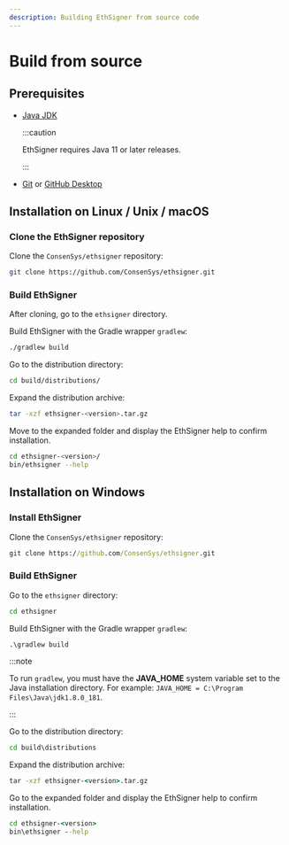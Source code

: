 ```yaml
---
description: Building EthSigner from source code
---
```


# Build from source

## Prerequisites

- [Java JDK](https://www.oracle.com/java/technologies/javase-downloads.html)

  :::caution

  EthSigner requires Java 11 or later releases.

  :::

- [Git](https://git-scm.com/downloads) or [GitHub Desktop](https://desktop.github.com/)

## Installation on Linux / Unix / macOS

### Clone the EthSigner repository

Clone the `ConsenSys/ethsigner` repository:

```bash
git clone https://github.com/ConsenSys/ethsigner.git
```

### Build EthSigner

After cloning, go to the `ethsigner` directory.

Build EthSigner with the Gradle wrapper `gradlew`:

```bash
./gradlew build
```

Go to the distribution directory:

```bash
cd build/distributions/
```

Expand the distribution archive:

```bash
tar -xzf ethsigner-<version>.tar.gz
```

Move to the expanded folder and display the EthSigner help to confirm installation.

```bash
cd ethsigner-<version>/
bin/ethsigner --help
```

## Installation on Windows

### Install EthSigner

Clone the `ConsenSys/ethsigner` repository:

```bat
git clone https://github.com/ConsenSys/ethsigner.git
```

### Build EthSigner

Go to the `ethsigner` directory:

```bat
cd ethsigner
```

Build EthSigner with the Gradle wrapper `gradlew`:

```bat
.\gradlew build
```

:::note

To run `gradlew`, you must have the **JAVA_HOME** system variable set to the Java installation directory. For example: `JAVA_HOME = C:\Program Files\Java\jdk1.8.0_181`.

:::

Go to the distribution directory:

```bat
cd build\distributions
```

Expand the distribution archive:

```bat
tar -xzf ethsigner-<version>.tar.gz
```

Go to the expanded folder and display the EthSigner help to confirm installation.

```bat
cd ethsigner-<version>
bin\ethsigner --help
```
